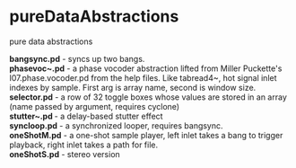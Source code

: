 # pureDataAbstractions
pure data abstractions 

<b>bangsync.pd</b> - syncs up two bangs. <br>
<b>phasevoc~.pd</b> - a phase vocoder abstraction lifted from Miller Puckette's I07.phase.vocoder.pd from the help files. Like tabread4~, hot signal inlet indexes by sample. First arg is array name, second is window size. <br>
<b>selector.pd</b> - a row of 32 toggle boxes whose values are stored in an array (name passed by argument, requires cyclone) <br>
<b>stutter~.pd </b>- a delay-based stutter effect <br>
<b>syncloop.pd</b> - a synchronized looper, requires bangsync. <br>
<b>oneShotM.pd</b> - a one-shot sample player, left inlet takes a bang to trigger playback, right inlet takes a path for file. <br>
<b>oneShotS.pd</b> - stereo version <br>
